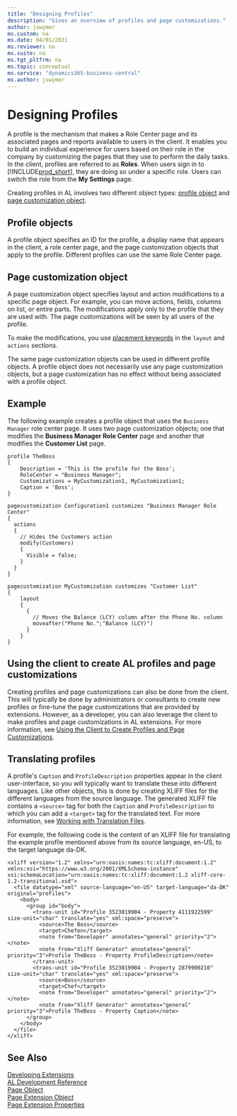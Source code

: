 ```yaml
---
title: "Designing Profiles"
description: "Gives an overview of profiles and page customizations."
author: jswymer
ms.custom: na
ms.date: 04/01/2021
ms.reviewer: na
ms.suite: na
ms.tgt_pltfrm: na
ms.topic: conceptual
ms.service: "dynamics365-business-central"
ms.author: jswymer
---
```


# Designing Profiles

A profile is the mechanism that makes a Role Center page and its associated pages and reports available to users in the client. It enables you to build an individual experience for users based on their role in the company by customizing the pages that they use to perform the daily tasks. In the client, profiles are referred to as **Roles**. When users sign in to [!INCLUDE[prod_short](includes/prod_short.md)], they are doing so under a specific role. Users can switch the role from the **My Settings** page.

Creating profiles in AL involves two different object types: [profile object](devenv-profile-object.md) and [page customization object](devenv-page-customization-object.md).

## Profile objects

A profile object specifies an ID for the profile, a display name that appears in the client, a role center page, and the page customization objects that apply to the profile. Different profiles can use the same Role Center page.

## Page customization object

A page customization object specifies layout and action modifications to a specific page object. For example, you can move actions, fields, columns on list, or entire parts. The modifications apply only to the profile that they are used with. The page customizations will be seen by all users of the profile.

To make the modifications, you use [placement keywords](devenv-page-ext-object.md#using-keywords-to-place-actions-and-controls) in the `layout` and `actions` sections.

The same page customization objects can be used in different profile objects. A profile object does not necessarily use any page customization objects, but a page customization has no effect without being associated with a profile object.

## Example

The following example creates a profile object that uses the `Business Manager` role center page. It uses two page customization objects; one that modifies the **Business Manager Role Center** page and another that modifies the **Customer List** page. 

```AL
profile TheBoss
{
    Description = 'This is the profile for the Boss';
    RoleCenter = "Business Manager";
    Customizations = MyCustomization1, MyCustomization1;
    Caption = 'Boss';
}

pagecustomization Configuration1 customizes "Business Manager Role Center"
{
  actions
  {
    // Hides the Customers action
    modify(Customers)
    {
      Visible = false;
    }
  }
}

pagecustomization MyCustomization customizes "Customer List"
{
    layout
    {
      {
        // Moves the Balance (LCY) column after the Phone No. column
        moveafter("Phone No.";"Balance (LCY)")
      }
    }
}

```

## Using the client to create AL profiles and page customizations

Creating profiles and page customizations can also be done from the client. This will typically be done by administrators or consultants to create new profiles or fine-tune the page customizations that are provided by extensions. However, as a developer, you can also leverage the client to make profiles and page customizations in AL extensions. For more information, see [Using the Client to Create Profiles and Page Customizations](devenv-design-profiles-using-client.md).

## Translating profiles

A profile's `Caption` and `ProfileDescription` properties appear in the client user-interface, so you will typically want to translate these into different languages. Like other objects, this is done by creating XLIFF files for the different languages from the source language. The generated XLIFF file contains a `<source>` tag for both the `Caption` and `ProfileDescription` to which you can add a `<target>` tag for the translated text. For more information, see [Working with Translation Files](devenv-work-with-translation-files.md).

For example, the following code is the content of an XLIFF file for translating the example profile mentioned above from its source language, en-US, to the target language da-DK.

```
<xliff version="1.2" xmlns="urn:oasis:names:tc:xliff:document:1.2" xmlns:xsi="https://www.w3.org/2001/XMLSchema-instance" xsi:schemaLocation="urn:oasis:names:tc:xliff:document:1.2 xliff-core-1.2-transitional.xsd">
  <file datatype="xml" source-language="en-US" target-language="da-DK" original="profiles">
    <body>
      <group id="body">
        <trans-unit id="Profile 3523819904 - Property 4111922599" size-unit="char" translate="yes" xml:space="preserve">
          <source>The Boss</source>
          <target>Chefen</target>
          <note from="Developer" annotates="general" priority="2"></note>
          <note from="Xliff Generator" annotates="general" priority="3">Profile TheBoss - Property ProfileDescription</note>
        </trans-unit>
        <trans-unit id="Profile 3523819904 - Property 2879900210" size-unit="char" translate="yes" xml:space="preserve">
          <source>Boss</source>
          <target>Chef</target>
          <note from="Developer" annotates="general" priority="2"></note>
          <note from="Xliff Generator" annotates="general" priority="3">Profile TheBoss - Property Caption</note>
      </group>
    </body>
  </file>
</xliff>
```

## See Also
[Developing Extensions](devenv-dev-overview.md)  
[AL Development Reference](devenv-reference-overview.md)  
[Page Object](devenv-page-object.md)  
[Page Extension Object](devenv-page-ext-object.md)  
[Page Extension Properties](properties/devenv-page-property-overview.md)   
